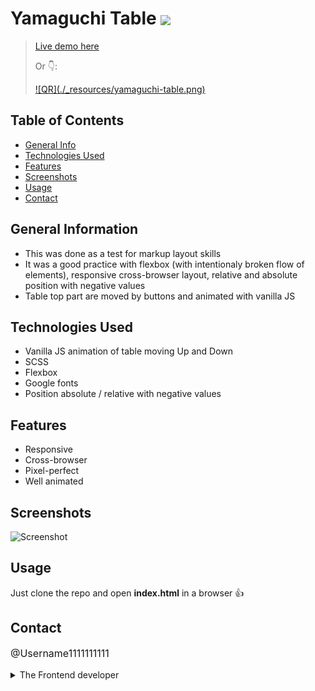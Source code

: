 # Yamaguchi Table <img src="https://img.shields.io/badge/Status-Complete-green" style="vertical-align: middle;">
> 
> <p><a href="https://username1111111111.github.io/Yamaguchi-Table/">Live demo here</a></p>
> <p>Or 👇:</p>
> <a href="https://username1111111111.github.io/Yamaguchi-Table/">![QR](./_resources/yamaguchi-table.png)
</a>


## Table of Contents
* [General Info](#general-information)
* [Technologies Used](#technologies-used)
* [Features](#features)
* [Screenshots](#screenshots)
* [Usage](#usage)
* [Contact](#contact)


## General Information
- This was done as a test for markup layout skills
- It was a good practice with flexbox (with intentionaly broken flow of elements), responsive cross-browser layout, relative and absolute position with negative values
- Table top part are moved by buttons and animated with vanilla JS

## Technologies Used
- Vanilla JS animation of table moving Up and Down
- SCSS
- Flexbox
- Google fonts
- Position absolute / relative with negative values

## Features
- Responsive
- Cross-browser
- Pixel-perfect
- Well animated

## Screenshots
![Screenshot](./_resources/yamaguchi-table.gif)

## Usage
Just clone the repo and open **index.html** in a browser 👍

## Contact
<p style="font-size: 16px;"><a style="text-decoration: none;"href="https://github.com/Username1111111111/Username1111111111">@Username1111111111</a><details> 
  <summary>The Frontend developer </summary>
   <img style="height: 28px; vertical-align: middle;" src=":/bc074b4554b74181b43e31e040b93ce4"> 💪
</details></p>
